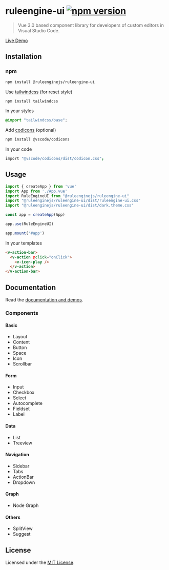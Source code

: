 # ruleengine-ui [![npm version](https://badge.fury.io/js/@ruleenginejs/ruleengine-ui.svg)](https://badge.fury.io/js/@ruleenginejs/ruleengine-ui)

> Vue 3.0 based component library for developers of custom editors in Visual Studio Code.

[Live Demo](https://github.com/ruleenginejs/ruleengine-ui)

## Installation

### npm

```bash
npm install @ruleenginejs/ruleengine-ui
```

Use [tailwindcss](https://github.com/tailwindlabs/tailwindcss) (for reset style)

```bash
npm install tailwindcss
```

In your styles

```css
@import "tailwindcss/base";
```

Add [codicons](https://github.com/microsoft/vscode-codicons) (optional)

```bash
npm install @vscode/codicons
```

In your code
```bash
import "@vscode/codicons/dist/codicon.css";
```

## Usage

```javascript
import { createApp } from 'vue'
import App from './App.vue'
import RuleEngineUI from "@ruleenginejs/ruleengine-ui"
import "@ruleenginejs/ruleengine-ui/dist/ruleengine-ui.css"
import "@ruleenginejs/ruleengine-ui/dist/dark.theme.css"

const app = createApp(App)

app.use(RuleEngineUI)

app.mount('#app')
```

In your templates

```html
<v-action-bar>
  <v-action @click="onClick">
    <v-icon-play />
  </v-action>
</v-action-bar>
```

## Documentation

Read the [documentation and demos](https://github.com/ruleenginejs/ruleengine-ui).

### Components


#### Basic
- Layout
- Content
- Button
- Space
- Icon
- Scrollbar

#### Form
- Input
- Checkbox
- Select
- Autocomplete
- Fieldset
- Label

#### Data
- List
- Treeview

#### Navigation
- Sidebar
- Tabs
- ActionBar
- Dropdown

#### Graph
- Node Graph

#### Others
- SplitView
- Suggest

## License

Licensed under the [MIT License](./LICENSE).
